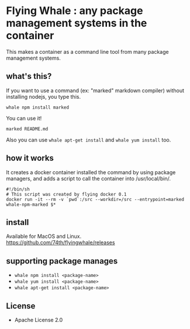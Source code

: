 # Flying Whale : any package management systems in the container

This makes a container as a command line tool from many package management systems.

## what's this?

If you want to use a command (ex: "marked" markdown compiler) without installing nodejs, you type this.

```
whale npm install marked
```

You can use it!

```
marked README.md
```

Also you can use ```whale apt-get install``` and ```whale yum install``` too.

## how it works

It creates a docker container installed the command by using package managers, and adds a script to call the container into /usr/local/bin/.

```
#!/bin/sh
# This script was created by flying docker 0.1
docker run -it --rm -v `pwd`:/src --workdir=/src --entrypoint=marked whale-npm-marked $*
```

## install

Available for MacOS and Linux. https://github.com/74th/flyingwhale/releases

## supporting package manages

* ```whale npm install <package-name>```
* ```whale yum install <package-name>```
* ```whale apt-get install <package-name>```

## License

* Apache License 2.0

